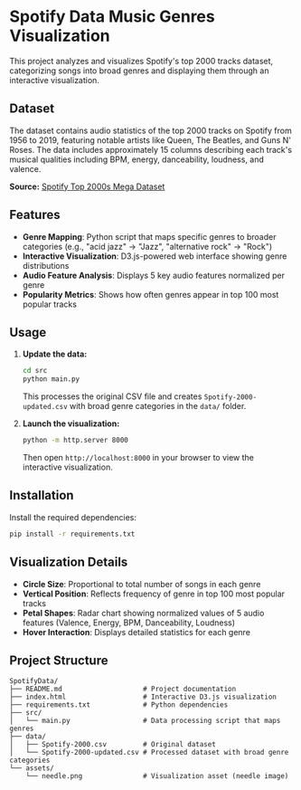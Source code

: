 # Spotify Data Music Genres Visualization

This project analyzes and visualizes Spotify's top 2000 tracks dataset, categorizing songs into broad genres and displaying them through an interactive visualization.

## Dataset

The dataset contains audio statistics of the top 2000 tracks on Spotify from 1956 to 2019, featuring notable artists like Queen, The Beatles, and Guns N' Roses. The data includes approximately 15 columns describing each track's musical qualities including BPM, energy, danceability, loudness, and valence.

**Source:** [Spotify Top 2000s Mega Dataset](https://www.kaggle.com/datasets/iamsumat/spotify-top-2000s-mega-dataset)

## Features

- **Genre Mapping**: Python script that maps specific genres to broader categories (e.g., "acid jazz" → "Jazz", "alternative rock" → "Rock")
- **Interactive Visualization**: D3.js-powered web interface showing genre distributions
- **Audio Feature Analysis**: Displays 5 key audio features normalized per genre
- **Popularity Metrics**: Shows how often genres appear in top 100 most popular tracks

## Usage

1. **Update the data:**
   ```bash
   cd src
   python main.py
   ```
   This processes the original CSV file and creates `Spotify-2000-updated.csv` with broad genre categories in the `data/` folder.

2. **Launch the visualization:**
   ```bash
   python -m http.server 8000
   ```
   Then open `http://localhost:8000` in your browser to view the interactive visualization.

## Installation

Install the required dependencies:
```bash
pip install -r requirements.txt
```

## Visualization Details

- **Circle Size**: Proportional to total number of songs in each genre
- **Vertical Position**: Reflects frequency of genre in top 100 most popular tracks  
- **Petal Shapes**: Radar chart showing normalized values of 5 audio features (Valence, Energy, BPM, Danceability, Loudness)
- **Hover Interaction**: Displays detailed statistics for each genre

## Project Structure

```
SpotifyData/
├── README.md                    # Project documentation
├── index.html                   # Interactive D3.js visualization
├── requirements.txt             # Python dependencies
├── src/
│   └── main.py                  # Data processing script that maps genres
├── data/
│   ├── Spotify-2000.csv         # Original dataset
│   └── Spotify-2000-updated.csv # Processed dataset with broad genre categories
└── assets/
    └── needle.png               # Visualization asset (needle image)
```